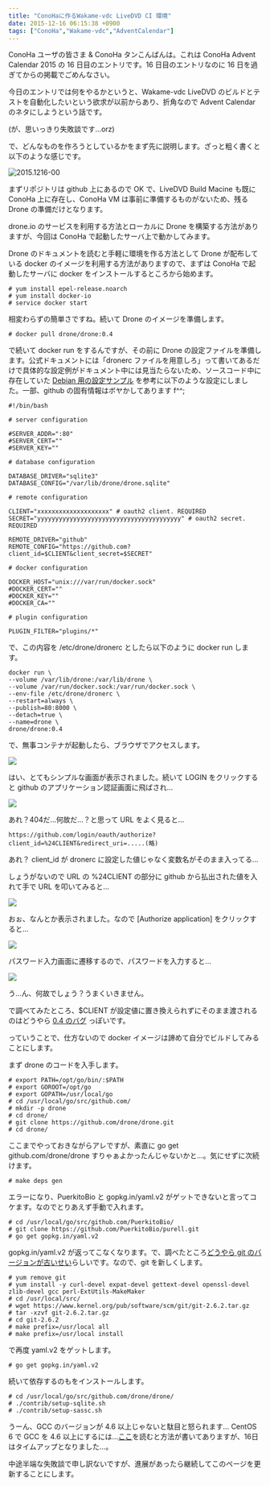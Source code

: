 ```yaml
---
title: "ConoHaに作るWakame-vdc LiveDVD CI 環境"
date: 2015-12-16 06:15:38 +0900
tags: ["ConoHa","Wakame-vdc","AdventCalendar"]
---
```


ConoHa ユーザの皆さま & ConoHa タンこんばんは。これは ConoHa Advent Calendar 2015 の 16 日目のエントリです。16 日目のエントリなのに 16 日を過ぎてからの掲載でごめんなさい。

今日のエントリでは何をやるかというと、Wakame-vdc LiveDVD のビルドとテストを自動化したいという欲求が以前からあり、折角なので Advent Calendar のネタにしようという話です。

(が、思いっきり失敗談です…orz)

<!--more-->

で、どんなものを作ろうとしているかをまず先に説明します。ざっと粗く書くと以下のような感じです。

![2015.1216-00](/images/ConoHa.adventcalendar.2015.1216-00.png)

まずリポジトリは github 上にあるので OK で、LiveDVD Build Macine も既に ConoHa 上に存在し、ConoHa VM は事前に準備するものがないため、残る Drone の準備だけとなります。

drone.io のサービスを利用する方法とローカルに Drone を構築する方法がありますが、今回は ConoHa で起動したサーバ上で動かしてみます。

Drone のドキュメントを読むと手軽に環境を作る方法として Drone が配布している docker のイメージを利用する方法がありますので、まずは ConoHa で起動したサーバに docker をインストールするところから始めます。

    # yum install epel-release.noarch
    # yum install docker-io
    # service docker start

相変わらずの簡単さですね。続いて Drone のイメージを準備します。

    # docker pull drone/drone:0.4

で続いて docker run をするんですが、その前に Drone の設定ファイルを準備します。公式ドキュメントには「dronerc ファイルを用意しろ」って書いてあるだけで具体的な設定例がドキュメント中には見当たらないため、ソースコード中に存在していた [Debian 用の設定サンプル](https://github.com/drone/drone/blob/master/contrib/debian/drone/etc/drone/dronerc) を参考に以下のような設定にしました。一部、github の固有情報はボヤかしてあります f^^;

    #!/bin/bash
    
    # server configuration
    
    #SERVER_ADDR=":80"
    #SERVER_CERT=""
    #SERVER_KEY=""
    
    # database configuration
    
    DATABASE_DRIVER="sqlite3"
    DATABASE_CONFIG="/var/lib/drone/drone.sqlite"
    
    # remote configuration
    
    CLIENT="xxxxxxxxxxxxxxxxxxxx" # oauth2 client. REQUIRED
    SECRET="yyyyyyyyyyyyyyyyyyyyyyyyyyyyyyyyyyyyyyyy" # oauth2 secret. REQUIRED
    
    REMOTE_DRIVER="github"
    REMOTE_CONFIG="https://github.com?client_id=$CLIENT&client_secret=$SECRET"
    
    # docker configuration
    
    DOCKER_HOST="unix:///var/run/docker.sock"
    #DOCKER_CERT=""
    #DOCKER_KEY=""
    #DOCKER_CA=""
    
    # plugin configuration
    
    PLUGIN_FILTER="plugins/*"

で、この内容を /etc/drone/dronerc としたら以下のように docker run します。

    docker run \
    --volume /var/lib/drone:/var/lib/drone \
    --volume /var/run/docker.sock:/var/run/docker.sock \
    --env-file /etc/drone/dronerc \
    --restart=always \
    --publish=80:8000 \
    --detach=true \
    --name=drone \
    drone/drone:0.4

で、無事コンテナが起動したら、ブラウザでアクセスします。

![](/images/ConoHa.adventcalendar.2015.1216-01.png)

はい、とてもシンプルな画面が表示されました。続いて LOGIN をクリックすると github のアプリケーション認証画面に飛ばされ…

![](/images/ConoHa.adventcalendar.2015.1216-02.png )

あれ？404だ…何故だ…？と思って URL をよく見ると…

    https://github.com/login/oauth/authorize?client_id=%24CLIENT&redirect_uri=.....(略)

あれ？ client_id が dronerc に設定した値じゃなく変数名がそのまま入ってる…

しょうがないので URL の %24CLIENT の部分に github から払出された値を入れて手で URL を叩いてみると…

![](/images/ConoHa.adventcalendar.2015.1216-03.png )

おぉ、なんとか表示されました。なので [Authorize application] をクリックすると…

![](/images/ConoHa.adventcalendar.2015.1216-04.png )

パスワード入力画面に遷移するので、パスワードを入力すると…

![](/images/ConoHa.adventcalendar.2015.1216-05.png )

う…ん、何故でしょう？うまくいきません。

で調べてみたところ、$CLIENT が設定値に置き換えられずにそのまま渡されるのはどうやら [0.4 のバグ](https://github.com/drone/drone/pull/1369) っぽいです。

っていうことで、仕方ないので docker イメージは諦めて自分でビルドしてみることにします。

まず drone のコードを入手します。

    # export PATH=/opt/go/bin/:$PATH
    # export GOROOT=/opt/go
    # export GOPATH=/usr/local/go
    # cd /usr/local/go/src/github.com/
    # mkdir -p drone
    # cd drone/
    # git clone https://github.com/drone/drone.git
    # cd drone/

ここまでやっておきながらアレですが、素直に go get github.com/drone/drone すりゃぁよかったんじゃないかと…。気にせずに次続けます。

    # make deps gen

エラーになり、PuerkitoBio と gopkg.in/yaml.v2 がゲットできないと言ってコケます。なのでとりあえず手動で入れます。

    # cd /usr/local/go/src/github.com/PuerkitoBio/
    # git clone https://github.com/PuerkitoBio/purell.git
    # go get gopkg.in/yaml.v2

gopkg.in/yaml.v2 が返ってこなくなります。で、調べたところ[どうやら git のバージョンが古いせい](http://qiita.com/wappy100/items/05364b5c095e4bdc860b)らしいです。なので、git を新しくします。

    # yum remove git
    # yum install -y curl-devel expat-devel gettext-devel openssl-devel zlib-devel gcc perl-ExtUtils-MakeMaker
    # cd /usr/local/src/
    # wget https://www.kernel.org/pub/software/scm/git/git-2.6.2.tar.gz
    # tar -xzvf git-2.6.2.tar.gz 
    # cd git-2.6.2
    # make prefix=/usr/local all
    # make prefix=/usr/local install

で再度 yaml.v2 をゲットします。

    # go get gopkg.in/yaml.v2

続いて依存するのもをインストールします。

    # cd /usr/local/go/src/github.com/drone/drone/
    # ./contrib/setup-sqlite.sh 
    # ./contrib/setup-sassc.sh 

うーん、GCC のバージョンが 4.6 以上じゃないと駄目と怒られます… CentOS 6 で GCC を 4.6 以上にするには…[ここ](https://github.com/FezVrasta/ark-server-tools/wiki/Install-of-required-versions-of-glibc-and-gcc-on-RHEL-CentOS)を読むと方法が書いてありますが、16日はタイムアップとなりました…。

中途半端な失敗談で申し訳ないですが、進展があったら継続してこのページを更新することにします。


